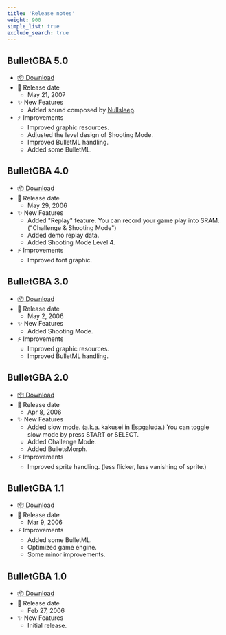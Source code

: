 ```yaml
---
title: 'Release notes'
weight: 900
simple_list: true
exclude_search: true
---
```


## BulletGBA 5.0

-   [📦 Download](https://github.com/pqrs-org/BulletGBA/releases/download/v5.0.0/bulletgba-5.0.rom.gba.zip)
-   📅 Release date
    -   May 21, 2007
-   ✨ New Features
    -   Added sound composed by [Nullsleep](http://nullsleep.com/).
-   ⚡️ Improvements
    -   Improved graphic resources.
    -   Adjusted the level design of Shooting Mode.
    -   Improved BulletML handling.
    -   Added some BulletML.

## BulletGBA 4.0

-   [📦 Download](https://github.com/pqrs-org/BulletGBA/releases/download/v5.0.0/bulletgba-4.0.rom.gba.zip)
-   📅 Release date
    -   May 29, 2006
-   ✨ New Features
    -   Added "Replay" feature. You can record your game play into SRAM. ("Challenge & Shooting Mode")
    -   Added demo replay data.
    -   Added Shooting Mode Level 4.
-   ⚡️ Improvements
    -   Improved font graphic.

## BulletGBA 3.0

-   [📦 Download](https://github.com/pqrs-org/BulletGBA/releases/download/v5.0.0/bulletgba-3.0.rom.gba.zip)
-   📅 Release date
    -   May 2, 2006
-   ✨ New Features
    -   Added Shooting Mode.
-   ⚡️ Improvements
    -   Improved graphic resources.
    -   Improved BulletML handling.

## BulletGBA 2.0

-   [📦 Download](https://github.com/pqrs-org/BulletGBA/releases/download/v5.0.0/bulletgba-2.0.rom.gba.zip)
-   📅 Release date
    -   Apr 8, 2006
-   ✨ New Features
    -   Added slow mode. (a.k.a. kakusei in Espgaluda.) You can toggle slow mode by press START or SELECT.
    -   Added Challenge Mode.
    -   Added BulletsMorph.
-   ⚡️ Improvements
    -   Improved sprite handling. (less flicker, less vanishing of sprite.)

## BulletGBA 1.1

-   [📦 Download](https://github.com/pqrs-org/BulletGBA/releases/download/v5.0.0/bulletgba-1.1.gba.zip)
-   📅 Release date
    -   Mar 9, 2006
-   ⚡️ Improvements
    -   Added some BulletML.
    -   Optimized game engine.
    -   Some minor improvements.

## BulletGBA 1.0

-   [📦 Download](https://github.com/pqrs-org/BulletGBA/releases/download/v5.0.0/bulletgba-1.0.gba.zip)
-   📅 Release date
    -   Feb 27, 2006
-   ✨ New Features
    -   Initial release.
